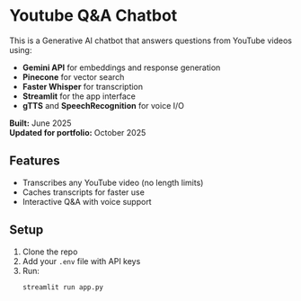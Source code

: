 # Youtube Q&A Chatbot

This is a Generative AI chatbot that answers questions from YouTube videos using:
- **Gemini API** for embeddings and response generation
- **Pinecone** for vector search
- **Faster Whisper** for transcription
- **Streamlit** for the app interface
- **gTTS** and **SpeechRecognition** for voice I/O

**Built:** June 2025  
**Updated for portfolio:** October 2025  

## Features
- Transcribes any YouTube video (no length limits)
- Caches transcripts for faster use
- Interactive Q&A with voice support

## Setup
1. Clone the repo
2. Add your `.env` file with API keys
3. Run:
   ```bash
   streamlit run app.py
   ```
